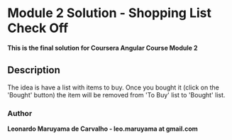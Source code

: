 Module 2 Solution - Shopping List Check Off
=======
**This is the final solution for Coursera Angular Course Module 2**

## Description
The idea is have a list with items to buy. Once you bought it (click on the 'Bought' button) the item will be removed from 'To Buy' list to 'Bought' list.

### Author
**Leonardo Maruyama de Carvalho - leo.maruyama at gmail.com**
